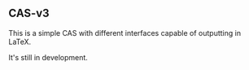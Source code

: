 CAS-v3
------------
This is a simple CAS with different interfaces capable of outputting in LaTeX.

It's still in development.